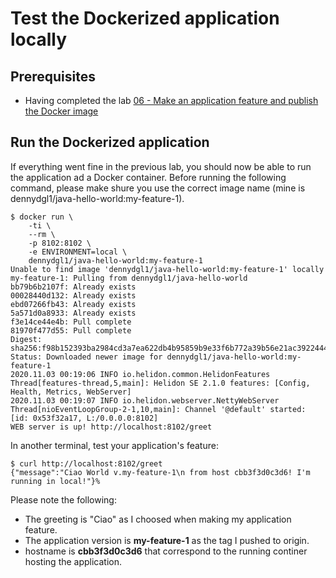 # Test the Dockerized application locally

## Prerequisites

- Having completed the lab [06 - Make an application feature and publish the Docker image](labs/06-Make_an_application_feature_and_publish_the_Docker_image/README.md)

## Run the Dockerized application

If everything went fine in the previous lab, you should now be able to run the application ad a Docker container. Before running the following command, please make shure you use the correct image name (mine is dennydgl1/java-hello-world:my-feature-1).

```console
$ docker run \
    -ti \
    --rm \
    -p 8102:8102 \
    -e ENVIRONMENT=local \
    dennydgl1/java-hello-world:my-feature-1
Unable to find image 'dennydgl1/java-hello-world:my-feature-1' locally
my-feature-1: Pulling from dennydgl1/java-hello-world
bb79b6b2107f: Already exists
00028440d132: Already exists
ebd07266fb43: Already exists
5a571d0a8933: Already exists
f3e14ce44e4b: Pull complete
81970f477d55: Pull complete
Digest: sha256:f98b152393ba2984cd3a7ea622db4b95859b9e33f6b772a39b56e21ac3922444
Status: Downloaded newer image for dennydgl1/java-hello-world:my-feature-1
2020.11.03 00:19:06 INFO io.helidon.common.HelidonFeatures Thread[features-thread,5,main]: Helidon SE 2.1.0 features: [Config, Health, Metrics, WebServer]
2020.11.03 00:19:07 INFO io.helidon.webserver.NettyWebServer Thread[nioEventLoopGroup-2-1,10,main]: Channel '@default' started: [id: 0x53f32a17, L:/0.0.0.0:8102]
WEB server is up! http://localhost:8102/greet
```

In another terminal, test your application's feature:

```console
$ curl http://localhost:8102/greet
{"message":"Ciao World v.my-feature-1\n from host cbb3f3d0c3d6! I'm running in local!"}%
```

Please note the following:

- The greeting is "Ciao" as I choosed when making my application feature.
- The application version is **my-feature-1** as the tag I pushed to origin.
- hostname is **cbb3f3d0c3d6** that correspond to the running continer hosting the application.